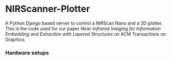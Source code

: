 # NIRScanner-Plotter
A Python Django based server to control a NIRScan Nano and a 2D plotter. This is the code used for our paper _Near-Infrared Imaging for Information Embedding and Extraction with Layered Structures_ on ACM Transactions on Graphics.

### Hardware setups 
